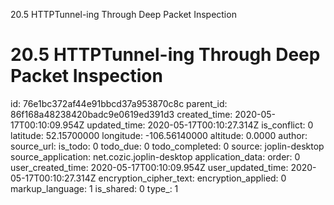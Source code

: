 20.5 HTTPTunnel-ing Through Deep Packet Inspection

# 20.5 HTTPTunnel-ing Through Deep Packet Inspection

id: 76e1bc372af44e91bbcd37a953870c8c
parent_id: 86f168a48238420badc9e0619ed391d3
created_time: 2020-05-17T00:10:09.954Z
updated_time: 2020-05-17T00:10:27.314Z
is_conflict: 0
latitude: 52.15700000
longitude: -106.56140000
altitude: 0.0000
author: 
source_url: 
is_todo: 0
todo_due: 0
todo_completed: 0
source: joplin-desktop
source_application: net.cozic.joplin-desktop
application_data: 
order: 0
user_created_time: 2020-05-17T00:10:09.954Z
user_updated_time: 2020-05-17T00:10:27.314Z
encryption_cipher_text: 
encryption_applied: 0
markup_language: 1
is_shared: 0
type_: 1